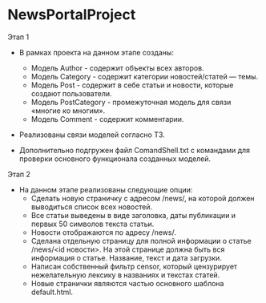 # NewsPortalProject
Этап 1
- В рамках проекта на данном этапе созданы:
    - Модель Author - содержит объекты всех авторов.
    - Модель Category - содержит категории новостей/статей — темы.
    - Модель Post - содержит в себе статьи и новости, которые создают пользователи. 
    - Модель PostCategory - промежуточная модель для связи «многие ко многим».
    - Модель Comment - содержит комментарии.

- Реализованы связи моделей согласно ТЗ.
- Дополнительно подгружен файл ComandShell.txt c командами для проверки основного функционала созданных моделей.

Этап 2
- На данном этапе реализованы следующие опции:
    - Сделать новую страничку с адресом /news/, на которой должен выводиться список всех новостей.
    - Все cтатьи выведены в виде заголовка, даты публикации и первых 50 символов текста статьи.
    - Новости отображаются по адресу /news/.
    - Сделана отдельную страницу для полной информации о статье /news/<id новости>. На этой странице должна быть вся информация о статье. 
        Название, текст и дата загрузки.
    - Написан собственный фильтр сensor, который цензурирует нежелательную лексику в названиях и текстах статей.
    - Новые странички являются частью основного шаблона default.html.
